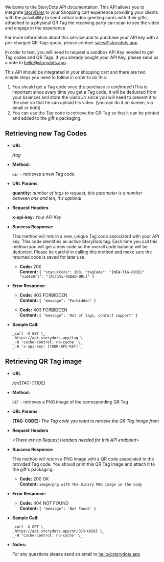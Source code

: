 Welcome to the StoryDots API documentation. This API allows you to integrate [StoryDots](https://storydots.app) to your Shopping cart experience providing your clients with the possibillity to send virtual video greeting cards with their gifts, atttached to a physical QR Tag the receiving party can scan to see the video and engage in the experience.

For more information about this service and to purchase your API key with a pre-charged QR Tags quota, please contact sales@storydots.app.

In order to test, you will need to request a sandbox API Key needed to get Tag codes and QR Tags. If you already bought your API Key, please send us a note to hello@storydots.app.

This API should be integrated in your shopping cart and there are two simple steps you need to follow in order to do this:

1. You should get a Tag code once the purchase _is confirmed_ (This is important since every time you get a Tag code, it will be deducted from your balance) and store the _videoUrl_ since you will need to present it to the user so that he can upload his video. (you can do it on screen, via email or both)
2. You can use the Tag code to retrieve the QR Tag so that it can be printed and added to the gift's packaging.

## **Retrieving new Tag Codes**

- **URL**

  _/tag_

- **Method:**

  `GET` - retrieves a new Tag code

- **URL Params**

  **quantity:** _number of tags to request, this parameter is a number between one and ten, it's optional_

- **Request Headers**

  **x-api-key:** _Your API Key_

- **Success Response:**

  This method will return a new, unique Tag code associated with your API key. This code identifies an active StoryDots tag. Each time you call this method you will get a new code so the overall code balance will be deducted. Please be careful in calling this method and make sure the returned code is saved for later use.

  - **Code:** 200 <br />
    **Content:** `{ "statusCode": 200, "tagCode": "[NEW-TAG-CODE]" "videoUrl": "[ACTIVE-VIDEO-URL]" }`

- **Error Response:**

  - **Code:** 403 FORBIDDEN <br />
    **Content:** `{ "message": "Forbidden" }`

  - **Code:** 403 FORBIDDEN <br />
    **Content:** `{ "message": 'Out of tags, contact support' }`

- **Sample Call:**

  `_curl -X GET \_`  
  `_https://api.storydots.app/tag \_`  
  `_-H 'cache-control: no-cache' \_`  
  `_-H 'x-api-key: [YOUR-API-KEY]'_`

## **Retrieving QR Tag image**

- **URL**

  _/qr/[TAG-CODE]_

- **Method:**

  `GET` - retrieves a PNG image of the corresponding QR Tag

- **URL Params**

  **[TAG-CODE]:** _The Tag code you want to retrieve the QR Tag image from_

- **Request Headers**

  <_There are no Request Headers needed for this API endpoint_>

- **Success Response:**

  This method will return a PNG image with a QR code associated to the provided Tag code. You should print this QR Tag image and attach it to the gift's packaging.

  - **Code:** 200 OK<br />
    **Content:**
    `image/png with the binary PNG image in the body`

- **Error Response:**

  - **Code:** 404 NOT FOUND <br />
    **Content:** `{ "message": 'Not Found' }`

- **Sample Call:**

  `_curl -X GET \_`  
  `_https://api.storydots.app/qr/[QR-CODE] \_`  
  `_-H 'cache-control: no-cache' \_`

- **Notes:**

  For any questions please send an email to hello@storydots.app
